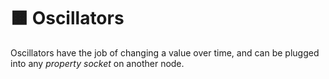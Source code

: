 # 🟧 Oscillators

Oscillators have the job of changing a value over time, and can be plugged into any _property socket_ on another node.&#x20;
